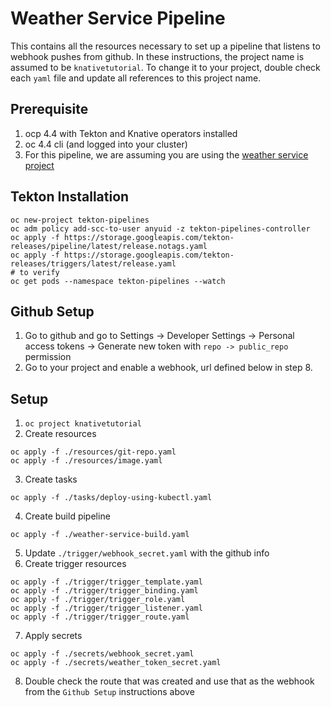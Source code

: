 # Weather Service Pipeline
This contains all the resources necessary to set up a pipeline that listens to webhook pushes from github.  In these instructions, the project name is assumed to be `knativetutorial`.  To change it to your project, double check each `yaml` file and update all references to this project name.


## Prerequisite
1.  ocp 4.4 with Tekton and Knative operators installed
2.  oc 4.4 cli (and logged into your cluster)
3.  For this pipeline, we are assuming you are using the [weather service project](https://github.com/jkeam/weather-service)


## Tekton Installation
```
oc new-project tekton-pipelines
oc adm policy add-scc-to-user anyuid -z tekton-pipelines-controller
oc apply -f https://storage.googleapis.com/tekton-releases/pipeline/latest/release.notags.yaml
oc apply -f https://storage.googleapis.com/tekton-releases/triggers/latest/release.yaml
# to verify
oc get pods --namespace tekton-pipelines --watch
```


## Github Setup
1.  Go to github and go to Settings -> Developer Settings -> Personal access tokens -> Generate new token with `repo -> public_repo` permission
2.  Go to your project and enable a webhook, url defined below in step 8.


## Setup
1.  `oc project knativetutorial`
2.  Create resources
```
oc apply -f ./resources/git-repo.yaml
oc apply -f ./resources/image.yaml
```
3.  Create tasks
```
oc apply -f ./tasks/deploy-using-kubectl.yaml
```
4.  Create build pipeline
```
oc apply -f ./weather-service-build.yaml
```
5.  Update `./trigger/webhook_secret.yaml` with the github info
6.  Create trigger resources
```
oc apply -f ./trigger/trigger_template.yaml
oc apply -f ./trigger/trigger_binding.yaml
oc apply -f ./trigger/trigger_role.yaml
oc apply -f ./trigger/trigger_listener.yaml
oc apply -f ./trigger/trigger_route.yaml
```
7.  Apply secrets
```
oc apply -f ./secrets/webhook_secret.yaml
oc apply -f ./secrets/weather_token_secret.yaml
```
8.  Double check the route that was created and use that as the webhook from the `Github Setup` instructions above
